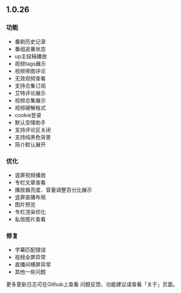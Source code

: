 ## 1.0.26

### 功能
+ 番剧历史记录
+ 番组追番状态
+ up主投稿播放
+ 视频tags展示
+ 视频带图评论 
+ 无效视频查看 
+ 支持合集订阅 
+ 艾特评论展示 
+ 视频合集展示 
+ 视频硬解格式 
+ cookie登录   
+ 默认空降助手
+ 支持评论区关闭
+ 支持纯黑色背景
+ 简介默认展开

### 优化
+ 竖屏视频播放
+ 专栏文章查看
+ 播放器亮度、音量调整百分比展示
+ 竖屏直播布局
+ 图片预览
+ 专栏渲染优化
+ 私信图片查看
  
### 修复
+ 字幕匹配错误
+ 视频全屏异常
+ 直播间横屏异常
+ 其他一些问题



更多更新日志可在Github上查看
问题反馈、功能建议请查看「关于」页面。
